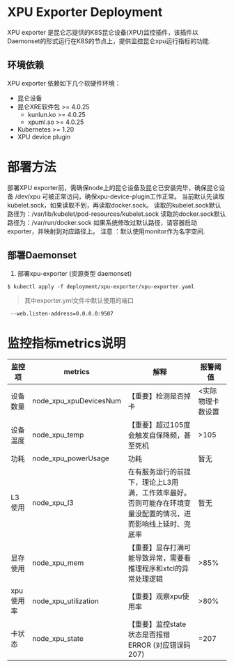 # XPU Exporter Deployment

XPU exporter 是昆仑芯提供的K8S昆仑设备(XPU)监控插件，该插件以Daemonset的形式运行在K8S的节点上，提供监控昆仑xpu运行指标的功能.

## 环境依赖

XPU exporter 依赖如下几个软硬件环境：
- 昆仑设备
- 昆仑XRE软件包 >= 4.0.25
    - kunlun.ko >= 4.0.25
    - xpuml.so >= 4.0.25
- Kubernetes >= 1.20
- XPU device plugin


# 部署方法

部署XPU exporter前，需确保node上的昆仑设备及昆仑已安装完毕，确保昆仑设备 /dev/xpu 可被正常访问，确保xpu-device-plugin工作正常。
当前默认先读取kubelet.sock，如果读取不到，再读取docker.sock。
读取的kubelet.sock默认路径为：/var/lib/kubelet/pod-resources/kubelet.sock
读取的docker.sock默认路径为：/var/run/docker.sock
如果系统修改过默认路径，请容器启动exporter，并映射到对应路径上。
注意 ：默认使用monitor作为名字空间.


## 部署Daemonset

1. 部署xpu-exporter (资源类型 daemonset)
```
$ kubectl apply -f deployment/xpu-exporter/xpu-exporter.yaml
```
> 其中exporter.yml文件中默认使用的端口
```
 --web.listen-address=0.0.0.0:9507
```

# 监控指标metrics说明

|监控项 | metrics | 解释 | 报警阈值 | 
|---|---|---|---|
|设备数量|node_xpu_xpuDevicesNum | 【重要】检测是否掉卡 | <实际物理卡数设置 | 
|设备温度|node_xpu_temp |【重要】超过105度会触发自保降频，甚至死机 | \>105 | 
|功耗|node_xpu_powerUsage | 功耗 | 暂无 | 
|L3使用|node_xpu_l3 |在有服务运行的前提下，理论上L3用满，工作效率最好。否则可能存在环境变量没配置的情况，进而影响线上延时、兜底率| 暂无| 
|显存使用|node_xpu_mem|【重要】显存打满可能导致异常，需要看推理程序和xtcl的异常处理逻辑| \>85% | 
|xpu使用率|node_xpu_utilization |【重要】观察xpu使用率| \>80%  | 
|卡状态|node_xpu_state | 【重要】监控state状态是否报错ERROR (对应错误码207) | =207 | 

